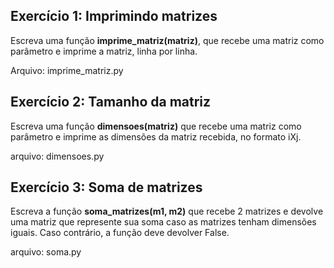## Exercício 1: Imprimindo matrizes

Escreva uma função  **imprime_matriz(matriz)**, que recebe uma matriz como parâmetro e imprime a matriz, linha por linha.  

Arquivo: imprime_matriz.py

## Exercício 2: Tamanho da matriz

Escreva uma função  **dimensoes(matriz)**  que recebe uma matriz como parâmetro e imprime as dimensões da matriz recebida, no formato iXj.

arquivo: dimensoes.py

## Exercício 3: Soma de matrizes

Escreva a função  **soma_matrizes(m1, m2)**  que recebe 2 matrizes e devolve uma matriz que represente sua soma caso as matrizes tenham dimensões iguais. Caso contrário, a função deve devolver False.

arquivo: soma.py
